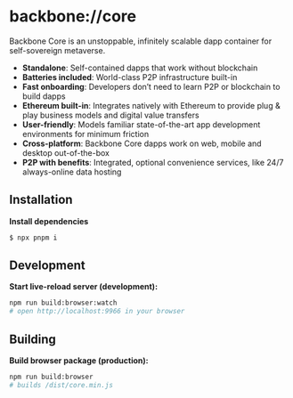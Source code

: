 # backbone://core

Backbone Core is an unstoppable, infinitely scalable dapp container for self-sovereign metaverse.

- **Standalone**: Self-contained dapps that work without blockchain
- **Batteries included**: World-class P2P infrastructure built-in
- **Fast onboarding**: Developers don’t need to learn P2P or blockchain to build dapps
- **Ethereum built-in**: Integrates natively with Ethereum to provide plug & play business models and digital value transfers
- **User-friendly**: Models familiar state-of-the-art app development environments for minimum friction
- **Cross-platform**: Backbone Core dapps work on web, mobile and desktop out-of-the-box
- **P2P with benefits**: Integrated, optional convenience services, like 24/7 always-online data hosting

## Installation

**Install dependencies**
```bash
$ npx pnpm i
```

## Development

**Start live-reload server (development):**
```bash
npm run build:browser:watch
# open http://localhost:9966 in your browser
```

## Building

**Build browser package (production):**
```bash
npm run build:browser
# builds /dist/core.min.js
```